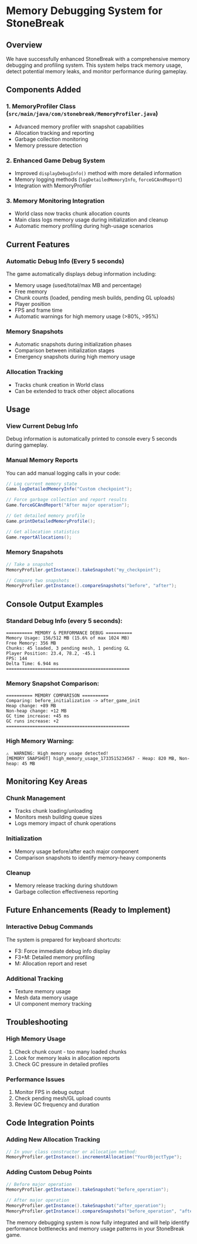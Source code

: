 # Memory Debugging System for StoneBreak

## Overview
We have successfully enhanced StoneBreak with a comprehensive memory debugging and profiling system. This system helps track memory usage, detect potential memory leaks, and monitor performance during gameplay.

## Components Added

### 1. MemoryProfiler Class (`src/main/java/com/stonebreak/MemoryProfiler.java`)
- Advanced memory profiler with snapshot capabilities
- Allocation tracking and reporting
- Garbage collection monitoring
- Memory pressure detection

### 2. Enhanced Game Debug System
- Improved `displayDebugInfo()` method with more detailed information
- Memory logging methods (`logDetailedMemoryInfo`, `forceGCAndReport`)
- Integration with MemoryProfiler

### 3. Memory Monitoring Integration
- World class now tracks chunk allocation counts
- Main class logs memory usage during initialization and cleanup
- Automatic memory profiling during high-usage scenarios

## Current Features

### Automatic Debug Info (Every 5 seconds)
The game automatically displays debug information including:
- Memory usage (used/total/max MB and percentage)
- Free memory
- Chunk counts (loaded, pending mesh builds, pending GL uploads)
- Player position
- FPS and frame time
- Automatic warnings for high memory usage (>80%, >95%)

### Memory Snapshots
- Automatic snapshots during initialization phases
- Comparison between initialization stages
- Emergency snapshots during high memory usage

### Allocation Tracking
- Tracks chunk creation in World class
- Can be extended to track other object allocations

## Usage

### View Current Debug Info
Debug information is automatically printed to console every 5 seconds during gameplay.

### Manual Memory Reports
You can add manual logging calls in your code:
```java
// Log current memory state
Game.logDetailedMemoryInfo("Custom checkpoint");

// Force garbage collection and report results
Game.forceGCAndReport("After major operation");

// Get detailed memory profile
Game.printDetailedMemoryProfile();

// Get allocation statistics
Game.reportAllocations();
```

### Memory Snapshots
```java
// Take a snapshot
MemoryProfiler.getInstance().takeSnapshot("my_checkpoint");

// Compare two snapshots
MemoryProfiler.getInstance().compareSnapshots("before", "after");
```

## Console Output Examples

### Standard Debug Info (every 5 seconds):
```
========== MEMORY & PERFORMANCE DEBUG ==========
Memory Usage: 156/512 MB (15.6% of max 1024 MB)
Free Memory: 356 MB
Chunks: 45 loaded, 3 pending mesh, 1 pending GL
Player Position: 23.4, 78.2, -45.1
FPS: 144
Delta Time: 6.944 ms
===============================================
```

### Memory Snapshot Comparison:
```
========== MEMORY COMPARISON ==========
Comparing: before_initialization -> after_game_init
Heap change: +89 MB
Non-heap change: +12 MB
GC time increase: +45 ms
GC runs increase: +2
===============================================
```

### High Memory Warning:
```
⚠️  WARNING: High memory usage detected!
[MEMORY SNAPSHOT] high_memory_usage_1733515234567 - Heap: 820 MB, Non-heap: 45 MB
```

## Monitoring Key Areas

### Chunk Management
- Tracks chunk loading/unloading
- Monitors mesh building queue sizes
- Logs memory impact of chunk operations

### Initialization
- Memory usage before/after each major component
- Comparison snapshots to identify memory-heavy components

### Cleanup
- Memory release tracking during shutdown
- Garbage collection effectiveness reporting

## Future Enhancements (Ready to Implement)

### Interactive Debug Commands
The system is prepared for keyboard shortcuts:
- F3: Force immediate debug info display
- F3+M: Detailed memory profiling
- M: Allocation report and reset

### Additional Tracking
- Texture memory usage
- Mesh data memory usage
- UI component memory tracking

## Troubleshooting

### High Memory Usage
1. Check chunk count - too many loaded chunks
2. Look for memory leaks in allocation reports
3. Check GC pressure in detailed profiles

### Performance Issues
1. Monitor FPS in debug output
2. Check pending mesh/GL upload counts
3. Review GC frequency and duration

## Code Integration Points

### Adding New Allocation Tracking
```java
// In your class constructor or allocation method:
MemoryProfiler.getInstance().incrementAllocation("YourObjectType");
```

### Adding Custom Debug Points
```java
// Before major operation
MemoryProfiler.getInstance().takeSnapshot("before_operation");

// After major operation  
MemoryProfiler.getInstance().takeSnapshot("after_operation");
MemoryProfiler.getInstance().compareSnapshots("before_operation", "after_operation");
```

The memory debugging system is now fully integrated and will help identify performance bottlenecks and memory usage patterns in your StoneBreak game.